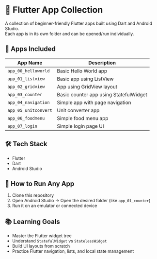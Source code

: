 # 🚀 Flutter App Collection

A collection of beginner-friendly Flutter apps built using Dart and Android Studio.  
Each app is in its own folder and can be opened/run individually.

## 📱 Apps Included
| App Name            | Description                              |
|---------------------|------------------------------------------|
| `app_00_helloworld`  | Basic Hello World app                    |
| `app_01_listview`    | Basic app using ListView                 |
| `app_02_gridview`    | App using GridView layout                |
| `app_03_counter`     | Basic counter app using StatefulWidget   |
| `app_04_navigation`  | Simple app with page navigation          |
| `app_05_unitconvert` | Unit converter app                       |
| `app_06_foodmenu`    | Simple food menu app                     |
| `app_07_login`       | Simple login page UI                     |

## 🛠️ Tech Stack

- Flutter
- Dart
- Android Studio

## 🚧 How to Run Any App

1. Clone this repository
2. Open Android Studio → Open the desired folder (like `app_01_counter`)
3. Run it on an emulator or connected device

## 📚 Learning Goals

- Master the Flutter widget tree
- Understand `StatefulWidget` vs `StatelessWidget`
- Build UI layouts from scratch
- Practice Flutter navigation, lists, and local state management

